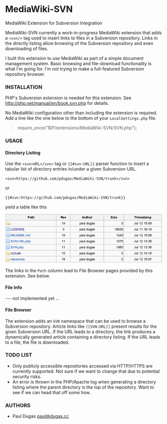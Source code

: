 MediaWiki-SVN
=============

MediaWiki Extension for Subversion Integration

MediaWiki-SVN currently a work-in-progress MediaWiki extension that adds
a `<svn/>` tag used to insert links to files in a Subversion repository.
Links in the directly listing allow browsing of the Subversion repository
and even downloading of files.

I built this extension to use MediaWiki as part of a simple document 
management system.  Basic browsing and file-download functionality is what
I'm going for.  I'm not trying to make a full-featured Subversion
repository browser.

### INSTALLATION

PHP's Subversion extension is needed for this extension.  See http://php.net/manual/en/book.svn.php for details.

No MediaWiki configuration other than including the extension is required.  Add
a line like the one below to the bottom of your `LocalSettings.php` file.

> require_once("$IP/extensions/MediaWiki-SVN/SVN.php");

### USAGE

#### Directory Listing

Use the `<svn>URL</svn>` tag or `{{#svn:URL}}` parser function to insert a tabular 
list of directory entries in/under a given Subversion URL.  

    <svn>https://github.com/pdugas/MediaWiki-SVN/trunk</svn>

or

    {{#svn:https://github.com/pdugas/MediaWiki-SVN/trunk}}

yield a table like this

![Screenshot showing directory listing](resources/screenshot_01.png)

The links in the `Path` column lead to File Browser pages provided by this extension.  See below.

#### File Info

--- not implemented yet ...

#### File Browser

The extension adds an `SVN` namespace that can be used to browse a Subversion repository.  Article links like `[[SVN:URL]]` present results for the given Subversion URL.  If the URL leads to a directory, the link produces a dynamically generated article containing a directory listing.  If the URL leads to a file, the file is downloaded.

### TODO LIST
* Only publicly accessible repositories accessed via HTTP/HTTPS are currently supported.  Not sure if we want to change that due to potential security risks.
* An error is thrown in the PHP/Apache log when generating a directory listing where the parent directory is the top of the repository.  Want to see if we can head that off some how.

### AUTHORS
* Paul Dugas <paul@dugas.cc>
